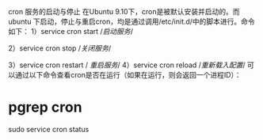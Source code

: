 cron 服务的启动与停止
在Ubuntu 9.10下，cron是被默认安装并启动的。而 ubuntu 下启动，停止与重启cron，均是通过调用/etc/init.d/中的脚本进行。命令如下：
1）service cron start  /*启动服务*/

2）service cron stop /*关闭服务*/

3）service cron restart / *重启服务*/
4）service cron reload /*重新载入配置*/
可以通过以下命令查看cron是否在运行（如果在运行，则会返回一个进程ID）：
# pgrep cron


sudo service cron status
